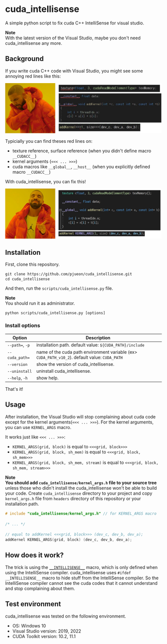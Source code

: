 # cuda_intellisense
A simple python script to fix cuda C++ IntelliSense for visual studio. 

**Note**  
With the latest version of the Visual Studio, maybe you don't need cuda_intellisense any more. 


## Background 
If you write cuda C++ code with Visual Studio, you might see some annoying red lines like this:  

![before](img/before.jpg)

Typicially you can find theses red lines on:
- texture reference, surface reference  (when you didn't define macro `__CUDACC__`)
- kernel arguments (`<<< ... >>>`)
- cuda macros like `__global__`, `__host__` (when you explicitly defined macro `__CUDACC__`)

With cuda_intellisense, you can fix this!

![after](img/after.jpg)


## Installation
First, clone this repository.

```shell
git clone https://github.com/pjueon/cuda_intellisense.git
cd cuda_intellisense
```

And then, run the `scripts/cuda_intellisense.py` file.   

**Note**  
You should run it as administrator.

```shell
python scripts/cuda_intellisense.py [options]
```

### Install options
|Option|Description|
|------|-----------|
|`--path=`, `-p`|installation path. default value: `${CUDA_PATH}/include`|
|`--cuda_path=`|name of the cuda path environment variable (ex> `CUDA_PATH_v10_2`). default value: `CUDA_PATH`|
|`--version`|show the version of cuda_intellisense.|
|`--uninstall`|uninstall cuda_intellisense.|
|`--help`, `-h`|show help.|

That's it!

## Usage
After installation, the Visual Studio will stop complaining about cuda code except for the kernel arguments(`<<< ... >>>`).
For the kernel arguments, you can use `KERNEL_ARGS` macro.

It works just like `<<< ... >>>`: 
- `KERNEL_ARGS(grid, block)` is equal to `<<<grid, block>>>`
- `KERNEL_ARGS(grid, block, sh_mem)` is equal to `<<<grid, block, sh_mem>>>`
- `KERNEL_ARGS(grid, block, sh_mem, stream)` is equal to `<<<grid, block, sh_mem, stream>>>`

**Note**  
**You should add `cuda_intellisense/kernel_args.h` file to your source tree** unless those who didn't install the cuda_intellisense won't be able to build your code.
Create `cuda_intellisense` directory to your project and copy `kernel_args.h` file from `headers` directory of this repository or your installation path.   

```cpp
# include "cuda_intellisense/kernel_args.h" // for KERNEL_ARGS macro

/* ... */

// equal to addKernel <<<grid, block>>> (dev_c, dev_b, dev_a);
addKernel KERNEL_ARGS(grid, block) (dev_c, dev_b, dev_a);
```


## How does it work?
The trick is using the [`__INTELLISENSE__`](https://devblogs.microsoft.com/cppblog/troubleshooting-tips-for-intellisense-slowness/) macro, which is only defined when using the IntelliSense compiler. cuda_intellisense uses `#ifdef __INTELLISENSE__` macro to hide stuff from the IntelliSense compiler. 
So the IntelliSense compiler cannot see the cuda codes that it cannot understand and stop complaining about them.


## Test environment
cuda_intellisense was tested on the following environment. 

- OS: Windows 10 
- Visual Studio version: 2019, 2022
- CUDA Toolkit version: 10.2, 11.1 


